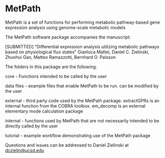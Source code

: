 # MetPath
MetPath is a set of functions for performing metabolic pathway-based gene expression analysis using genome-scale metabolic models

The MetPath software package accompanies the manuscript:

[SUBMITTED] "Differential expression analysis utilizing metabolic pathways based on physiological flux states"
Gianluca Mattei, Daniel C. Zielinski, Zhuohui Gan, Matteo Ramazzotti, Bernhard O. Palsson

The folders in this package are the following:

core - Functions intended to be called by the user

data files - example files that enable MetPath to be run. can be modified by the user

external - third party code used by the MetPath package. extractGPRs is an internal function from the COBRA toolbox. em_decomp is an external elementary mode calculation package

internal - functions used by MetPath that are not necessarily intended to be directly called by the user

tutorial - example workflow demonstrating use of the MetPath package

Questions and issues can be addressed to Daniel Zielinski at dczielin@ucsd.edu
